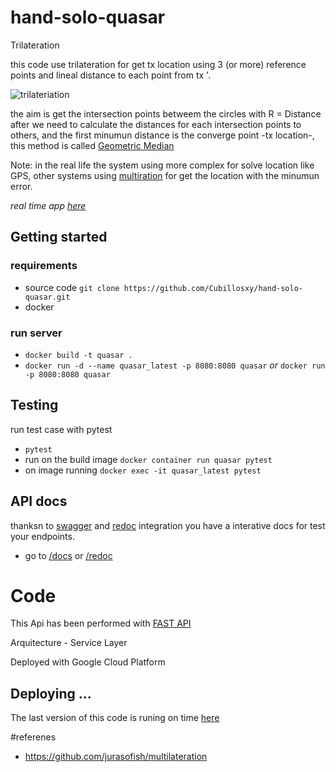 # hand-solo-quasar
Trilateration 

this code use trilateration for get tx location using 3 (or more) reference points and lineal distance to each point from tx '.

![trilateriation](https://www.alanzucconi.com/wp-content/uploads/2017/03/Trilateration3.png)

the aim is get the intersection points betweem the circles with R = Distance
after we need to calculate the distances for each intersection points to others, and the first minumun distance is the converge point -tx location-, 
this method is called [Geometric Median](https://en.wikipedia.org/wiki/Geometric_median)

Note: in the real life the system using more complex for solve location like GPS, other systems using [multiration](https://www.wikiwand.com/en/True-range_multilateration) for get the location with the minumun error. 

*real time app [here](https://quasar-iwmtxlug5a-uc.a.run.app)*

## Getting started 

### requirements
 - source code `git clone https://github.com/Cubillosxy/hand-solo-quasar.git`
 - docker 
 

### run server
 - `docker build -t quasar .`
 - `docker run -d --name quasar_latest -p 8080:8080 quasar`   _or_   `docker run -p 8080:8080 quasar`


## Testing

run test case with pytest 

 - `pytest`
 - run on the build image `docker container run quasar pytest`
 - on image running `docker exec -it quasar_latest pytest`

## API  docs

thanksn to [swagger](https://swagger.io/) and [redoc](https://github.com/Redocly/redoc) integration you have a interative docs for test your endpoints.

- go to  [/docs](/docs) or [/redoc](/redoc)


# Code
This Api has been performed with [FAST API](https://fastapi.tiangolo.com/) 



Arquitecture - Service Layer 

Deployed with Google Cloud Platform


## Deploying ...
The last version of this code is runing on time [here](https://quasar-iwmtxlug5a-uc.a.run.app)

#referenes 
 - https://github.com/jurasofish/multilateration